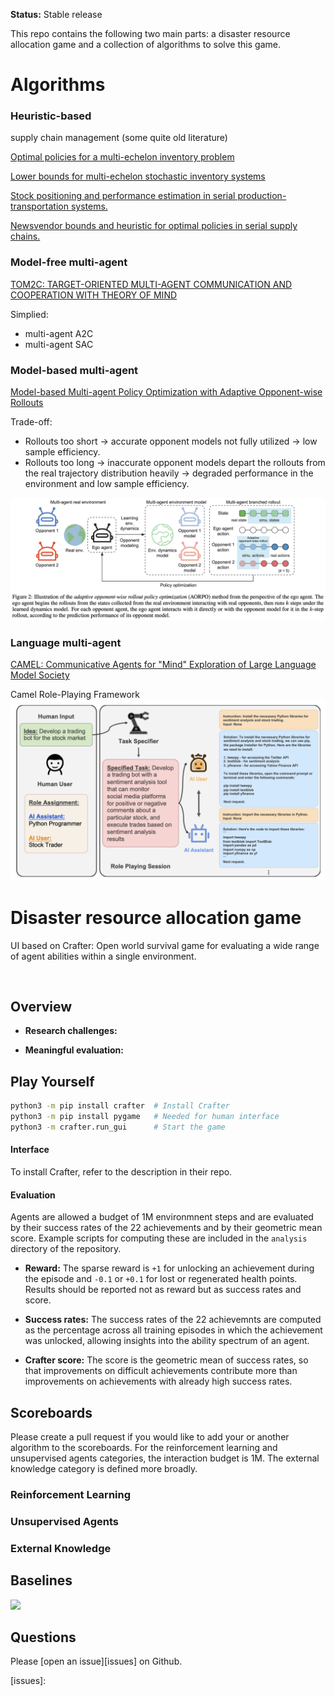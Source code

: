 **Status:** Stable release

<!-- [![PyPI](https://img.shields.io/pypi/v/crafter.svg)](https://pypi.python.org/pypi/crafter/#history) -->

This repo contains the following two main parts: a disaster resource allocation game and a collection of algorithms to solve this game.

# Algorithms

### Heuristic-based
supply chain management (some quite old literature)

[Optimal policies for a multi-echelon inventory problem](http://dido.econ.yale.edu/~hes/pub/echelon1.pdf)

[Lower bounds for multi-echelon stochastic inventory systems](https://pubsonline.informs.org/doi/abs/10.1287/mnsc.40.11.1426)

[Stock positioning and performance estimation in serial production-transportation systems.](https://pubsonline.informs.org/doi/abs/10.1287/msom.1.1.77)

[Newsvendor bounds and heuristic for optimal policies in serial supply chains.](https://www.researchgate.net/publication/220534493_Newsvendor_Bounds_and_A_Heuristic_for_Optimal_Policies_in_Serial_Supply_Chains)

### Model-free multi-agent
[TOM2C: TARGET-ORIENTED MULTI-AGENT COMMUNICATION AND COOPERATION WITH THEORY OF MIND](https://arxiv.org/pdf/2111.09189.pdf)

Simplied: 
- multi-agent A2C
- multi-agent SAC

### Model-based multi-agent
[Model-based Multi-agent Policy Optimization with Adaptive Opponent-wise Rollouts](https://arxiv.org/pdf/2105.03363.pdf)

Trade-off:		

- Rollouts too short → accurate opponent models not fully utilized → low sample efficiency. 
- Rollouts too long → inaccurate opponent models depart the rollouts from the real trajectory distribution heavily → degraded performance in the environment and low sample efficiency. 

![AORPO](documents/AORPO.png)

### Language multi-agent

[CAMEL: Communicative Agents for "Mind" Exploration of Large Language Model Society](https://arxiv.org/pdf/2303.17760.pdf)

Camel Role-Playing Framework
![CAMEL](documents/CAMEL.png)

# Disaster resource allocation game
UI based on Crafter: Open world survival game for evaluating a wide range of agent abilities within
a single environment.

![]()

## Overview

- **Research challenges:** 

- **Meaningful evaluation:** 


## Play Yourself

```sh
python3 -m pip install crafter  # Install Crafter
python3 -m pip install pygame   # Needed for human interface
python3 -m crafter.run_gui      # Start the game
```

#### Interface

To install Crafter, refer to the description in their repo.

#### Evaluation

Agents are allowed a budget of 1M environmnent steps and are evaluated by their
success rates of the 22 achievements and by their geometric mean score. Example
scripts for computing these are included in the `analysis` directory of the
repository.

- **Reward:** The sparse reward is `+1` for unlocking an achievement during
  the episode and `-0.1` or `+0.1` for lost or regenerated health points.
  Results should be reported not as reward but as success rates and score.

- **Success rates:** The success rates of the 22 achievemnts are computed
  as the percentage across all training episodes in which the achievement was
  unlocked, allowing insights into the ability spectrum of an agent.

- **Crafter score:** The score is the geometric mean of success rates, so that
  improvements on difficult achievements contribute more than improvements on
  achievements with already high success rates.

## Scoreboards

Please create a pull request if you would like to add your or another algorithm
to the scoreboards. For the reinforcement learning and unsupervised agents
categories, the interaction budget is 1M. The external knowledge category is
defined more broadly.

### Reinforcement Learning

<!-- | Algorithm | Score (%) | Reward | Open Source |
|:----------|----------:|-------:|:-----------:|
| [Curious Replay](https://arxiv.org/pdf/2306.15934.pdf) | 19.4±1.6 | - | [AutonomousAgentsLab/cr-dv3](https://github.com/AutonomousAgentsLab/cr-dv3) |
| [PPO (ResNet)](https://arxiv.org/pdf/2307.03486.pdf)| 15.6±1.6 | 10.3±0.5 | [snu-mllab/Achievement-Distillation](https://github.com/snu-mllab/Achievement-Distillation) 
| [DreamerV3](https://arxiv.org/pdf/2301.04104v1.pdf) | 14.5±1.6 | 11.7±1.9 | [danijar/dreamerv3](https://github.com/danijar/dreamerv3) |
| [LSTM-SPCNN](https://arxiv.org/pdf/2208.03374.pdf) | 12.1±0.8 | — | [astanic/crafter-ood](https://github.com/astanic/crafter-ood) |
| [EDE](https://openreview.net/pdf?id=GZDsKahGY-2) | 11.7±1.0 | — | [yidingjiang/ede](https://github.com/yidingjiang/ede) |
| [OC-SA](https://arxiv.org/pdf/2208.03374.pdf) | 11.1±0.7 | — | [astanic/crafter-ood](https://github.com/astanic/crafter-ood) |
| [DreamerV2](https://arxiv.org/pdf/2010.02193.pdf) | 10.0±1.2 | 9.0±1.7 | [danijar/dreamerv2](https://github.com/danijar/dreamerv2) |
| [PPO](https://arxiv.org/pdf/1710.02298.pdf) | 4.6±0.3 | 4.2±1.2 | [DLR-RM/stable-baselines3](https://github.com/DLR-RM/stable-baselines3) |
| [Rainbow](https://arxiv.org/pdf/1710.02298.pdf) | 4.3±0.2 | 6.0±1.3 | [Kaixhin/Rainbow](https://github.com/Kaixhin/Rainbow) | -->

### Unsupervised Agents

<!-- | Algorithm | Score (%) | Reward | Open Source |
|:----------|----------:|-------:|:-----------:|
| [Plan2Explore](https://arxiv.org/pdf/2010.02193.pdf) | 2.1±0.1 | 2.1±1.5 | [danijar/dreamerv2](https://github.com/danijar/dreamerv2) |
| [RND](https://arxiv.org/pdf/1810.12894.pdf) | 2.0±0.1 | 0.7±1.3 | [alirezakazemipour/PPO-RND](https://github.com/alirezakazemipour/PPO-RND) |
| Random | 1.6±0.0 | 2.1±1.3 | — | -->

### External Knowledge

<!-- | Algorithm | Score (%) | Reward | Uses | Interaction | Open Source |
|:----------|----------:|-------:|:-----|:-----------:|:-----------:|
| [Human](https://en.wikipedia.org/wiki/Human) | 50.5±6.8 | 14.3±2.3 | Life experience | 0 | [crafter_human_dataset](https://archive.org/details/crafter_human_dataset) |
| [SPRING](https://arxiv.org/pdf/2305.15486.pdf) | 27.3±1.2 | 12.3±0.7 | LLM, scene description, Crafter paper | 0 | ❌ |
| [Achievement Distillation](https://arxiv.org/pdf/2307.03486.pdf) | 21.8±1.4 | 12.6±0.3 | Reward structure | 1M | [snu-mllab/Achievement-Distillation](https://github.com/snu-mllab/Achievement-Distillation) |
| [ELLM](https://arxiv.org/pdf/2302.06692.pdf) | — | 6.0±0.4 | LLM, scene description | 5M | ❌ | -->

## Baselines

<!-- Baseline scores of various agents are available for Crafter, both with and without rewards. The scores are available in JSON format in the `scores` directory of the repository. For comparison, the score of human expert players is 50.5\%. The [baseline implementations](https://github.com/danijar/crafter-baselines) are available as a separate repository. -->

<img src="https://github.com/danijar/crafter/raw/main/media/scores.png" width="400"/>

## Questions

Please [open an issue][issues] on Github.

[issues]: 
